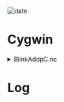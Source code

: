 ![date](https://img.shields.io/badge/Date-2025--04--08_(week6)-green)

# Cygwin

<details>
<summary>BlinkAddpC.nc</summary>
<p></p>
  
```c
configuration BlnkAdppC
{
}

implementation
{
    components MainC, BlinkC, LedsC;
    components new TimerMillC() as Timer0;

    BlinkC -> Main.Boot;

    BlinkC.Timer0 -> Timer0;
    BlinkC.Leds -> LedsC;
}


```
</details>

# Log

</details>
